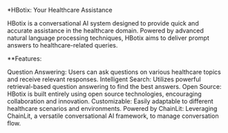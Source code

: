 *HBotix: Your Healthcare Assistance


HBotix is a conversational AI system designed to provide quick and accurate assistance in the healthcare domain. Powered by advanced natural language processing techniques, HBotix aims to deliver prompt answers to healthcare-related queries.

**Features:

Question Answering: Users can ask questions on various healthcare topics and receive relevant responses.
Intelligent Search: Utilizes powerful retrieval-based question answering to find the best answers.
Open Source: HBotix is built entirely using open source technologies, encouraging collaboration and innovation.
Customizable: Easily adaptable to different healthcare scenarios and environments.
Powered by ChainLit: Leveraging ChainLit, a versatile conversational AI framework, to manage conversation flow.
